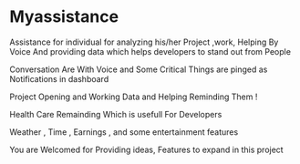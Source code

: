 # Myassistance
Assistance for individual for analyzing his/her Project ,work, Helping By Voice And providing data which helps developers to stand out from People

Conversation Are With Voice and Some Critical Things are pinged as Notifications in dashboard

Project Opening and Working Data and Helping Reminding Them !

Health Care Remainding Which is usefull For Developers

Weather , Time , Earnings , and some entertainment features 


You are Welcomed for Providing ideas, Features to expand in this project
